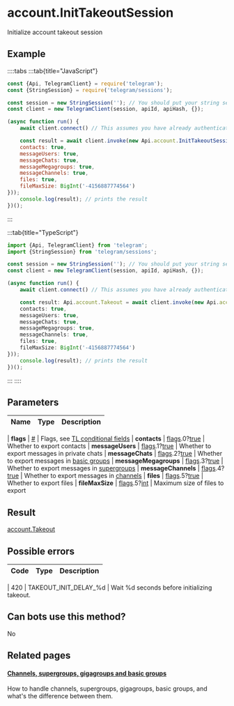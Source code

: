 # account.InitTakeoutSession

Initialize account takeout session



## Example

::::tabs
:::tab{title="JavaScript"}
```js
const {Api, TelegramClient} = require('telegram');
const {StringSession} = require('telegram/sessions');

const session = new StringSession(''); // You should put your string session here
const client = new TelegramClient(session, apiId, apiHash, {});

(async function run() {
    await client.connect() // This assumes you have already authenticated with .start()

    const result = await client.invoke(new Api.account.InitTakeoutSession({
    contacts: true,
    messageUsers: true,
    messageChats: true,
    messageMegagroups: true,
    messageChannels: true,
    files: true,
    fileMaxSize: BigInt('-4156887774564')
}));
    console.log(result); // prints the result
})();
```
:::

:::tab{title="TypeScript"}
```ts
import {Api, TelegramClient} from 'telegram';
import {StringSession} from 'telegram/sessions';

const session = new StringSession(''); // You should put your string session here
const client = new TelegramClient(session, apiId, apiHash, {});

(async function run() {
    await client.connect() // This assumes you have already authenticated with .start()

    const result: Api.account.Takeout = await client.invoke(new Api.account.InitTakeoutSession({
    contacts: true,
    messageUsers: true,
    messageChats: true,
    messageMegagroups: true,
    messageChannels: true,
    files: true,
    fileMaxSize: BigInt('-4156887774564')
}));
    console.log(result); // prints the result
})();
```
:::
::::



## Parameters

| Name | Type | Description |
| :--: | ---- | ----------- |

| **flags** | [#](https://core.telegram.org/type/%23) | Flags, see [TL conditional fields](https://core.telegram.org/mtproto/TL-combinators#conditional-fields) 
| **contacts** | [flags](https://core.telegram.org/mtproto/TL-combinators#conditional-fields).0?[true](https://core.telegram.org/constructor/true) | Whether to export contacts 
| **messageUsers** | [flags](https://core.telegram.org/mtproto/TL-combinators#conditional-fields).1?[true](https://core.telegram.org/constructor/true) | Whether to export messages in private chats 
| **messageChats** | [flags](https://core.telegram.org/mtproto/TL-combinators#conditional-fields).2?[true](https://core.telegram.org/constructor/true) | Whether to export messages in [basic groups](https://core.telegram.org/api/channel#basic-groups) 
| **messageMegagroups** | [flags](https://core.telegram.org/mtproto/TL-combinators#conditional-fields).3?[true](https://core.telegram.org/constructor/true) | Whether to export messages in [supergroups](https://core.telegram.org/api/channel#supergroups) 
| **messageChannels** | [flags](https://core.telegram.org/mtproto/TL-combinators#conditional-fields).4?[true](https://core.telegram.org/constructor/true) | Whether to export messages in [channels](https://core.telegram.org/api/channel#channels) 
| **files** | [flags](https://core.telegram.org/mtproto/TL-combinators#conditional-fields).5?[true](https://core.telegram.org/constructor/true) | Whether to export files 
| **fileMaxSize** | [flags](https://core.telegram.org/mtproto/TL-combinators#conditional-fields).5?[int](https://core.telegram.org/type/int) | Maximum size of files to export 


## Result

[account.Takeout](https://core.telegram.org/type/account.Takeout)



## Possible errors

| Code | Type | Description |
| :--: | ---- | ----------- |

| 420 | TAKEOUT\_INIT\_DELAY\_%d | Wait %d seconds before initializing takeout. 


## Can bots use this method?

No

## Related pages

#### [Channels, supergroups, gigagroups and basic groups](https://core.telegram.org/api/channel)

How to handle channels, supergroups, gigagroups, basic groups, and what's the difference between them.




